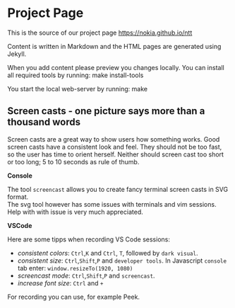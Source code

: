 # Project Page

This is the source of our project page https://nokia.github.io/ntt

Content is written in Markdown and the HTML pages are generated using Jekyll.

When you add content please preview you changes locally. You can install all required tools by running:
	make install-tools

You start the local web-server by running:
	make


## Screen casts - one picture says more than a thousand words

Screen casts are a great way to show users how something works.  Good screen
casts have a consistent look and feel. They should not be too fast, so the user
has time to orient herself. Neither should screen cast too short or too long;
5 to 10 seconds as rule of thumb.


**Console**

The tool `screencast` allows you to create fancy terminal screen casts in SVG
format.  
The svg tool however has some issues with terminals and vim sessions. Help with
with issue is very much appreciated.


**VSCode**

Here are some tipps when recording VS Code sessions:
* _consistent colors_: `Ctrl`,`K` and `Ctrl`, `T`, followed by `dark visual`.
* _consistent size_: `Ctrl`,`Shift`,`P` and `developer tools`. In Javascript
  `console` tab enter: `window.resizeTo(1920, 1080)`
* _screencast mode_: `Ctrl`,`Shift`,`P` and `screencast`.
* _increase font size_: `Ctrl` and `+`

For recording you can use, for example Peek.
